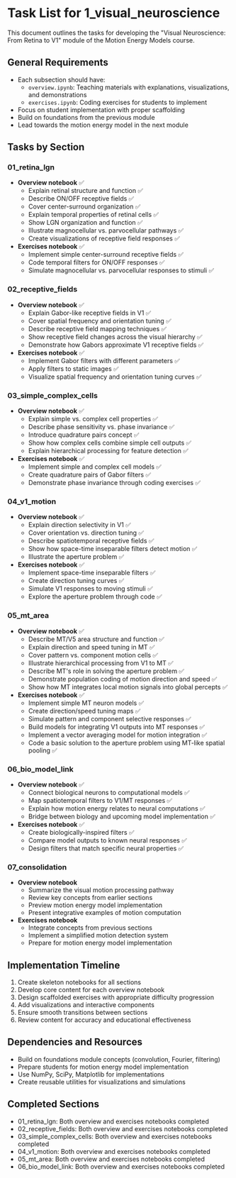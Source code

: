 # Task List for 1_visual_neuroscience

This document outlines the tasks for developing the "Visual Neuroscience: From Retina to V1" module of the Motion Energy Models course.

## General Requirements
- Each subsection should have:
  - `overview.ipynb`: Teaching materials with explanations, visualizations, and demonstrations
  - `exercises.ipynb`: Coding exercises for students to implement
- Focus on student implementation with proper scaffolding
- Build on foundations from the previous module
- Lead towards the motion energy model in the next module

## Tasks by Section

### 01_retina_lgn
- **Overview notebook** ✅
  - Explain retinal structure and function ✅
  - Describe ON/OFF receptive fields ✅
  - Cover center-surround organization ✅
  - Explain temporal properties of retinal cells ✅
  - Show LGN organization and function ✅
  - Illustrate magnocellular vs. parvocellular pathways ✅
  - Create visualizations of receptive field responses ✅
- **Exercises notebook** ✅
  - Implement simple center-surround receptive fields ✅
  - Code temporal filters for ON/OFF responses ✅
  - Simulate magnocellular vs. parvocellular responses to stimuli ✅

### 02_receptive_fields
- **Overview notebook** ✅
  - Explain Gabor-like receptive fields in V1 ✅
  - Cover spatial frequency and orientation tuning ✅
  - Describe receptive field mapping techniques ✅
  - Show receptive field changes across the visual hierarchy ✅
  - Demonstrate how Gabors approximate V1 receptive fields ✅
- **Exercises notebook** ✅
  - Implement Gabor filters with different parameters ✅
  - Apply filters to static images ✅
  - Visualize spatial frequency and orientation tuning curves ✅

### 03_simple_complex_cells
- **Overview notebook** ✅
  - Explain simple vs. complex cell properties ✅
  - Describe phase sensitivity vs. phase invariance ✅
  - Introduce quadrature pairs concept ✅
  - Show how complex cells combine simple cell outputs ✅
  - Explain hierarchical processing for feature detection ✅
- **Exercises notebook** ✅
  - Implement simple and complex cell models ✅
  - Create quadrature pairs of Gabor filters ✅
  - Demonstrate phase invariance through coding exercises ✅

### 04_v1_motion
- **Overview notebook** ✅
  - Explain direction selectivity in V1 ✅
  - Cover orientation vs. direction tuning ✅
  - Describe spatiotemporal receptive fields ✅
  - Show how space-time inseparable filters detect motion ✅
  - Illustrate the aperture problem ✅
- **Exercises notebook** ✅
  - Implement space-time inseparable filters ✅
  - Create direction tuning curves ✅
  - Simulate V1 responses to moving stimuli ✅
  - Explore the aperture problem through code ✅

### 05_mt_area
- **Overview notebook** ✅
  - Describe MT/V5 area structure and function ✅
  - Explain direction and speed tuning in MT ✅
  - Cover pattern vs. component motion cells ✅
  - Illustrate hierarchical processing from V1 to MT ✅
  - Describe MT's role in solving the aperture problem ✅
  - Demonstrate population coding of motion direction and speed ✅
  - Show how MT integrates local motion signals into global percepts ✅
- **Exercises notebook** ✅
  - Implement simple MT neuron models ✅
  - Create direction/speed tuning maps ✅
  - Simulate pattern and component selective responses ✅
  - Build models for integrating V1 outputs into MT responses ✅
  - Implement a vector averaging model for motion integration ✅
  - Code a basic solution to the aperture problem using MT-like spatial pooling ✅

### 06_bio_model_link
- **Overview notebook** ✅
  - Connect biological neurons to computational models ✅
  - Map spatiotemporal filters to V1/MT responses ✅
  - Explain how motion energy relates to neural computations ✅
  - Bridge between biology and upcoming model implementation ✅
- **Exercises notebook** ✅
  - Create biologically-inspired filters ✅
  - Compare model outputs to known neural responses ✅
  - Design filters that match specific neural properties ✅

### 07_consolidation
- **Overview notebook**
  - Summarize the visual motion processing pathway
  - Review key concepts from earlier sections
  - Preview motion energy model implementation
  - Present integrative examples of motion computation
- **Exercises notebook**
  - Integrate concepts from previous sections
  - Implement a simplified motion detection system
  - Prepare for motion energy model implementation

## Implementation Timeline
1. Create skeleton notebooks for all sections
2. Develop core content for each overview notebook
3. Design scaffolded exercises with appropriate difficulty progression
4. Add visualizations and interactive components
5. Ensure smooth transitions between sections
6. Review content for accuracy and educational effectiveness

## Dependencies and Resources
- Build on foundations module concepts (convolution, Fourier, filtering)
- Prepare students for motion energy model implementation
- Use NumPy, SciPy, Matplotlib for implementations
- Create reusable utilities for visualizations and simulations

## Completed Sections
- 01_retina_lgn: Both overview and exercises notebooks completed
- 02_receptive_fields: Both overview and exercises notebooks completed
- 03_simple_complex_cells: Both overview and exercises notebooks completed
- 04_v1_motion: Both overview and exercises notebooks completed
- 05_mt_area: Both overview and exercises notebooks completed
- 06_bio_model_link: Both overview and exercises notebooks completed